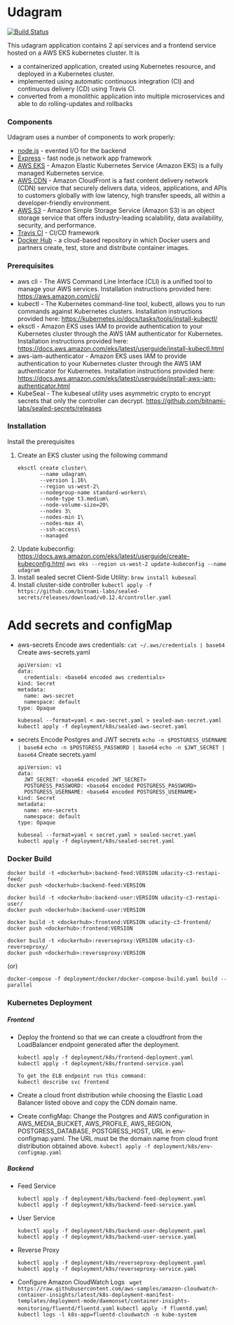 # Udagram

[![Build Status](https://travis-ci.com/Guruprasadnpk/udagram-guru.svg?branch=master)](https://travis-ci.com/github/Guruprasadnpk/udagram-guru)

This udagram application contains 2 api services and a frontend service hosted on a AWS EKS kubernetes cluster. 
It is
* a containerized application, created using Kubernetes resource, and deployed in a Kubernetes cluster.
* implemented using automatic continuous integration (CI) and continuous delivery (CD) using Travis CI.
* converted from a monolithic application into multiple microservices and able to do rolling-updates and rollbacks

### Components

Udagram uses a number of components to work properly:

* [node.js] - evented I/O for the backend
* [Express] - fast node.js network app framework
* [AWS EKS] - Amazon Elastic Kubernetes Service (Amazon EKS) is a fully managed Kubernetes service.
* [AWS CDN] - Amazon CloudFront is a fast content delivery network (CDN) service that securely delivers data, videos, applications, and APIs to customers globally with low latency, high transfer speeds, all within a developer-friendly environment. 
* [AWS S3] - Amazon Simple Storage Service (Amazon S3) is an object storage service that offers industry-leading scalability, data availability, security, and performance.
* [Travis CI] - CI/CD framework
* [Docker Hub] - a cloud-based repository in which Docker users and partners create, test, store and distribute container images.

### Prerequisites
* aws cli - The AWS Command Line Interface (CLI) is a unified tool to manage your AWS services. Installation instructions provided here: https://aws.amazon.com/cli/
* kubectl - The Kubernetes command-line tool, kubectl, allows you to run commands against Kubernetes clusters. Installation instructions provided here: https://kubernetes.io/docs/tasks/tools/install-kubectl/
* eksctl - Amazon EKS uses IAM to provide authentication to your Kubernetes cluster through the AWS IAM authenticator for Kubernetes. Installation instructions provided here: https://docs.aws.amazon.com/eks/latest/userguide/install-kubectl.html
* aws-iam-authenticator - Amazon EKS uses IAM to provide authentication to your Kubernetes cluster through the AWS IAM authenticator for Kubernetes. Installation instructions provided here: https://docs.aws.amazon.com/eks/latest/userguide/install-aws-iam-authenticator.html
* KubeSeal - The kubeseal utility uses asymmetric crypto to encrypt secrets that only the controller can decrypt. 
https://github.com/bitnami-labs/sealed-secrets/releases


### Installation
Install the prerequisites

1. Create an EKS cluster using the following command
    ```
    eksctl create cluster\
           --name udagram\
           --version 1.16\
           --region us-west-2\
           --nodegroup-name standard-workers\
           --node-type t3.medium\
           --node-volume-size=20\
           --nodes 3\
           --nodes-min 1\
           --nodes-max 4\
           --ssh-access\
           --managed
    ```
2. Update kubeconfig: https://docs.aws.amazon.com/eks/latest/userguide/create-kubeconfig.html
   ```aws eks --region us-west-2 update-kubeconfig --name udagram```
3. Install sealed secret Client-Side Utility: ```brew install kubeseal```
4. Install cluster-side controller
```kubectl apply -f https://github.com/bitnami-labs/sealed-secrets/releases/download/v0.12.4/controller.yaml```

# Add secrets and configMap
* aws-secrets
Encode aws credentials:  ```cat ~/.aws/credentials | base64```
   Create aws-secrets.yaml
    ```
    apiVersion: v1
    data:
      credentials: <base64 encoded aws credentials>
    kind: Secret
    metadata:
      name: aws-secret
      namespace: default
    type: Opaque
    
    kubeseal --format=yaml < aws-secret.yaml > sealed-aws-secret.yaml
    kubectl apply -f deployment/k8s/sealed-aws-secret.yaml
    
* secrets
Encode Postgres and JWT secrets
    ```echo -n $POSTGRESS_USERNAME | base64```
    ```echo -n $POSTGRESS_PASSWORD | base64```
    ```echo -n $JWT_SECRET | base64```
    Create secrets.yaml
    ``` 
    apiVersion: v1
    data:
      JWT_SECRET: <base64 encoded JWT_SECRET>
      POSTGRESS_PASSWORD: <base64 encoded POSTGRESS_PASSWORD>
      POSTGRESS_USERNAME: <base64 encoded POSTGRESS_USERNAME>
    kind: Secret
    metadata:
      name: env-secrets
      namespace: default
    type: Opaque
    
    kubeseal --format=yaml < secret.yaml > sealed-secret.yaml
    kubectl apply -f deployment/k8s/sealed-secret.yaml

### Docker Build

    docker build -t <dockerhub>:backend-feed:VERSION udacity-c3-restapi-feed/
    docker push <dockerhub>:backend-feed:VERSION

    docker build -t <dockerhub>:backend-user:VERSION udacity-c3-restapi-user/
    docker push <dockerhub>:backend-user:VERSION
    
    docker build -t <dockerhub>:frontend:VERSION udacity-c3-frontend/
    docker push <dockerhub>:frontend:VERSION
    
    docker build -t <dockerhub>:reverseproxy:VERSION udacity-c3-reverseproxy/
    docker push <dockerhub>:reverseproxy:VERSION
    
   (or)
    
    docker-compose -f deployment/docker/docker-compose-build.yaml build --parallel

### Kubernetes Deployment
##### Frontend
* Deploy the frontend so that we can create a cloudfront from the LoadBalancer endpoint generated after the deployment.
    ```
    kubectl apply -f deployment/k8s/frontend-deployment.yaml
    kubectl apply -f deployment/k8s/frontend-service.yaml
    
    To get the ELB endpoint run this command: 
    kubectl describe svc frontend
    ```
* Create a cloud front distribution while choosing the Elastic Load Balancer listed obove and copy the CDN domain name.

* Create configMap:
    Change the Postgres and AWS configuration in AWS_MEDIA_BUCKET, AWS_PROFILE, AWS_REGION, POSTGRESS_DATABASE, POSTGRESS_HOST, URL in env-configmap.yaml. The URL must be the domain name from cloud front distribution obtained above.
    ```kubectl apply -f deployment/k8s/env-configmap.yaml```

##### Backend
* Feed Service
    ```
    kubectl apply -f deployment/k8s/backend-feed-deployment.yaml
    kubectl apply -f deployment/k8s/backend-feed-service.yaml
    ```
    
* User Service
    ```
    kubectl apply -f deployment/k8s/backend-user-deployment.yaml
    kubectl apply -f deployment/k8s/backend-user-service.yaml
    ```

* Reverse Proxy
    ```
    kubectl apply -f deployment/k8s/reverseproxy-deployment.yaml
    kubectl apply -f deployment/k8s/reverseproxy-service.yaml
    ```
    
* Configure Amazon CloudWatch Logs
    `
    wget https://raw.githubusercontent.com/aws-samples/amazon-cloudwatch-container-insights/latest/k8s-deployment-manifest-templates/deployment-mode/daemonset/container-insights-monitoring/fluentd/fluentd.yaml`
    `kubectl apply -f fluentd.yaml`
    `kubectl logs -l k8s-app=fluentd-cloudwatch -n kube-system`
    
   [git-repo-url]: <https://github.com/Guruprasadnpk/udagram-guru.git>
   [node.js]: <http://nodejs.org>
   [express]: <http://expressjs.com>
   [NodeJS]: <https://nodejs.org>
   [AWS EKS]: <https://aws.amazon.com/eks/>
   [AWS CDN]: <https://aws.amazon.com/cloudfront/>
   [AWS S3]: <https://aws.amazon.com/s3/>
   [Travis CI]: <https://travis-ci.com/>
   [Docker Hub]: <https://hub.docker.com/>

